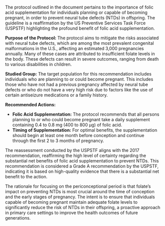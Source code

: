 The protocol outlined in the document pertains to the importance of folic acid supplementation for individuals planning or capable of becoming pregnant, in order to prevent neural tube defects (NTDs) in offspring. The guideline is a reaffirmation by the US Preventive Services Task Force (USPSTF) highlighting the profound benefit of folic acid supplementation.

**Purpose of the Protocol:** 
The protocol aims to mitigate the risks associated with neural tube defects, which are among the most prevalent congenital malformations in the U.S., affecting an estimated 3,000 pregnancies annually. Many of these cases are attributed to insufficient folate levels in the body. These defects can result in severe outcomes, ranging from death to various disabilities in children. 

**Studied Group:**
The target population for this recommendation includes individuals who are planning to or could become pregnant. This includes those who have not had a previous pregnancy affected by neural tube defects or who do not have a very high risk due to factors like the use of certain antiseizure medications or a family history.

**Recommended Actions:**
- **Folic Acid Supplementation:** The protocol recommends that all persons planning to or who could become pregnant take a daily supplement containing 0.4 to 0.8 mg (400 to 800 µg) of folic acid.
- **Timing of Supplementation:** For optimal benefits, the supplementation should begin at least one month before conception and continue through the first 2 to 3 months of pregnancy.

The reassessment conducted by the USPSTF aligns with the 2017 recommendation, reaffirming the high level of certainty regarding the substantial net benefits of folic acid supplementation to prevent NTDs. This recommendation is considered a Grade A recommendation by the USPSTF, indicating it is based on high-quality evidence that there is a substantial net benefit to the action.

The rationale for focusing on the periconceptional period is that folate’s impact on preventing NTDs is most crucial around the time of conception and the early stages of pregnancy. The intent is to ensure that individuals capable of becoming pregnant maintain adequate folate levels to significantly reduce the risk of NTDs in their offspring, a proactive approach in primary care settings to improve the health outcomes of future generations.